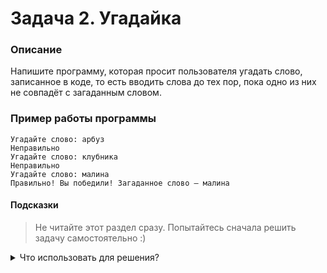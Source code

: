 # Задача 2. Угадайка

### Описание
Напишите программу, которая просит пользователя угадать слово, записанное в коде, то есть вводить слова до тех пор, пока одно из них не совпадёт с загаданным словом.

### Пример работы программы
```
Угадайте слово: арбуз
Неправильно
Угадайте слово: клубника
Неправильно
Угадайте слово: малина
Правильно! Вы победили! Загаданное слово — малина
```
#### Подсказки

> Не читайте этот раздел сразу. Попытайтесь сначала решить задачу самостоятельно :)

<details>

<summary>Что использовать для решения?</summary>

Для работы со строками вы можете использовать как обычные строки (`char *`), так и тип `std::string`.

В случае использования обычных строк вам нужно заранее выделить память под переменную, в которую вы будете записывать очередную попытку пользователя.

Для сравнения строк используйте функцию `strcmp` в случае обычных строк, в случае `std::string` используйте `compare` или `==`.

Чтобы спрашивать пользователя, пока он не угадает, используйте цикл `do...while`.

Для ввода значений с консоли используйте `std::cin`.

Для вывода на консоль используйте `std::cout`.

</details>
